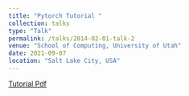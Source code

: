 ```yaml
---
title: "Pytorch Tutorial "
collection: talks
type: "Talk"
permalink: /talks/2014-02-01-talk-2
venue: "School of Computing, University of Utah"
date: 2021-09-07
location: "Salt Lake City, USA"
---
```


[Tutorial Pdf](/Pytorch-Session.pdf)

